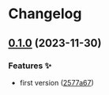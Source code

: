 # Changelog

## [0.1.0](https://github.com/hbstack/revision/compare/v0.0.1...v0.1.0) (2023-11-30)


### Features ✨

* first version ([2577a67](https://github.com/hbstack/revision/commit/2577a676b8367b0993eb3d0d4b03981b2d5f94f5))
